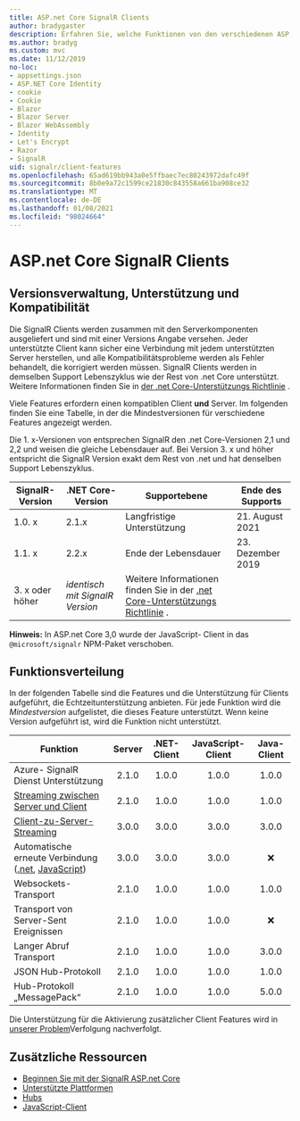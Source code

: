 ```yaml
---
title: ASP.net Core SignalR Clients
author: bradygaster
description: Erfahren Sie, welche Funktionen von den verschiedenen ASP.net Core Clients unterstützt werden SignalR .
ms.author: bradyg
ms.custom: mvc
ms.date: 11/12/2019
no-loc:
- appsettings.json
- ASP.NET Core Identity
- cookie
- Cookie
- Blazor
- Blazor Server
- Blazor WebAssembly
- Identity
- Let's Encrypt
- Razor
- SignalR
uid: signalr/client-features
ms.openlocfilehash: 65ad619bb943a0e5ffbaec7ec80243972dafc49f
ms.sourcegitcommit: 8b0e9a72c1599ce21830c843558a661ba908ce32
ms.translationtype: MT
ms.contentlocale: de-DE
ms.lasthandoff: 01/08/2021
ms.locfileid: "98024664"
---
```

# <a name="aspnet-core-no-locsignalr-clients"></a>ASP.net Core SignalR Clients

## <a name="versioning-support-and-compatibility"></a>Versionsverwaltung, Unterstützung und Kompatibilität

Die SignalR Clients werden zusammen mit den Serverkomponenten ausgeliefert und sind mit einer Versions Angabe versehen. Jeder unterstützte Client kann sicher eine Verbindung mit jedem unterstützten Server herstellen, und alle Kompatibilitätsprobleme werden als Fehler behandelt, die korrigiert werden müssen. SignalR Clients werden in demselben Support Lebenszyklus wie der Rest von .net Core unterstützt. Weitere Informationen finden Sie in [der .net Core-Unterstützungs Richtlinie](https://dotnet.microsoft.com/platform/support/policy/dotnet-core) .

Viele Features erfordern einen kompatiblen Client **und** Server. Im folgenden finden Sie eine Tabelle, in der die Mindestversionen für verschiedene Features angezeigt werden.

Die 1. x-Versionen von entsprechen SignalR den .net Core-Versionen 2,1 und 2,2 und weisen die gleiche Lebensdauer auf. Bei Version 3. x und höher entspricht die SignalR Version exakt dem Rest von .net und hat denselben Support Lebenszyklus.

| SignalR-Version | .NET Core-Version | Supportebene | Ende des Supports |
| - | - | - | - |
| 1.0. x | 2.1.x | Langfristige Unterstützung | 21. August 2021 |
| 1.1. x | 2.2.x | Ende der Lebensdauer | 23. Dezember 2019 |
| 3. x oder höher | *identisch mit SignalR Version* | Weitere Informationen finden Sie in der [.net Core-Unterstützungs Richtlinie](https://dotnet.microsoft.com/platform/support/policy/dotnet-core) . |

**Hinweis:** In ASP.net Core 3,0 wurde der JavaScript-  Client in das `@microsoft/signalr` NPM-Paket verschoben.

## <a name="feature-distribution"></a>Funktionsverteilung

In der folgenden Tabelle sind die Features und die Unterstützung für Clients aufgeführt, die Echtzeitunterstützung anbieten. Für jede Funktion wird die *Mindestversion* aufgelistet, die dieses Feature unterstützt. Wenn keine Version aufgeführt ist, wird die Funktion nicht unterstützt.

| Funktion | Server | .NET-Client | JavaScript-Client | Java-Client |
| ---- | :-: | :-: | :-: | :-: |
| Azure- SignalR Dienst Unterstützung |2.1.0|1.0.0|1.0.0|1.0.0|
| [Streaming zwischen Server und Client](xref:signalr/streaming)          |2.1.0|1.0.0|1.0.0|1.0.0|
| [Client-zu-Server-Streaming](xref:signalr/streaming)          |3.0.0|3.0.0|3.0.0|3.0.0|
| Automatische erneute Verbindung ([.net](./dotnet-client.md?tabs=visual-studio&view=aspnetcore-3.0#handle-lost-connection), [JavaScript](./javascript-client.md?view=aspnetcore-3.0#reconnect-clients))          |3.0.0|3.0.0|3.0.0|❌|
| Websockets-Transport |2.1.0|1.0.0|1.0.0|1.0.0|
| Transport von Server-Sent Ereignissen |2.1.0|1.0.0|1.0.0|❌|
| Langer Abruf Transport |2.1.0|1.0.0|1.0.0|3.0.0|
| JSON Hub-Protokoll |2.1.0|1.0.0|1.0.0|1.0.0|
| Hub-Protokoll „MessagePack“ |2.1.0|1.0.0|1.0.0|5.0.0|

Die Unterstützung für die Aktivierung zusätzlicher Client Features wird in [unserer Problem](https://github.com/dotnet/AspNetCore/issues)Verfolgung nachverfolgt.

## <a name="additional-resources"></a>Zusätzliche Ressourcen

* [Beginnen Sie mit der SignalR ASP.net Core](xref:tutorials/signalr)
* [Unterstützte Plattformen](xref:signalr/supported-platforms)
* [Hubs](xref:signalr/hubs)
* [JavaScript-Client](xref:signalr/javascript-client)